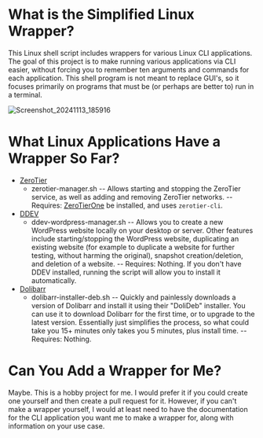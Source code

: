 # What is the Simplified Linux Wrapper?
This Linux shell script includes wrappers for various Linux CLI applications. The goal of this project is to make running various applications via CLI easier, without forcing you to remember ten arguments and commands for each application. This shell program is not meant to replace GUI's, so it focuses primarily on programs that must be (or perhaps are better to) run in a terminal.

![Screenshot_20241113_185916](https://github.com/user-attachments/assets/09312672-4b3c-4527-bd73-cd1ec21f801d)

# What Linux Applications Have a Wrapper So Far?
- [ZeroTier](https://www.zerotier.com/)
  - zerotier-manager.sh -- Allows starting and stopping the ZeroTier service, as well as adding and removing ZeroTier networks. -- Requires: [ZeroTierOne](https://www.zerotier.com/download/) be installed, and uses `zerotier-cli`.
- [DDEV](https://ddev.com/)
  - ddev-wordpress-manager.sh -- Allows you to create a new WordPress website locally on your desktop or server. Other features include starting/stopping the WordPress website, duplicating an existing website (for example to duplicate a website for further testing, without harming the original), snapshot creation/deletion, and deletion of a website. -- Requires: Nothing. If you don't have DDEV installed, running the script will allow you to install it automatically.
- [Dolibarr](https://www.dolibarr.org/)
  - dolibarr-installer-deb.sh -- Quickly and painlessly downloads a version of Dolibarr and install it using their "DoliDeb" installer. You can use it to download Dolibarr for the first time, or to upgrade to the latest version. Essentially just simplifies the process, so what could take you 15+ minutes only takes you 5 minutes, plus install time. -- Requires: Nothing.

# Can You Add a Wrapper for Me?
Maybe. This is a hobby project for me. I would prefer it if you could create one yourself and then create a pull request for it. However, if you can't make a wrapper yourself, I would at least need to have the documentation for the CLI application you want me to make a wrapper for, along with information on your use case.
